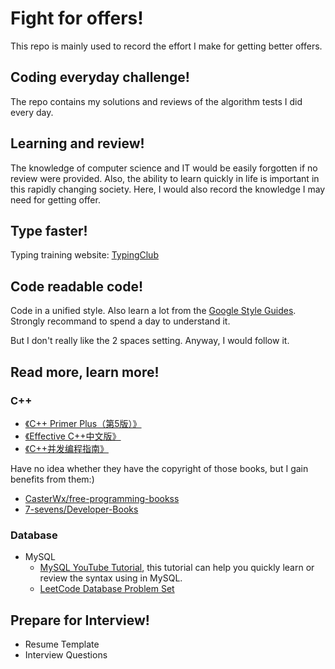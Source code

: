 # Fight for offers!
This repo is mainly used to record the effort I make for getting better offers.

## Coding everyday challenge!
The repo contains my solutions and reviews of the algorithm tests I did every day.

## Learning and review!
The knowledge of computer science and IT would be easily forgotten if no review were provided. Also, the ability to learn quickly in life is important in this rapidly changing society. Here, I would also record the knowledge I may need for getting offer.

## Type faster!
Typing training website: [TypingClub](https://www.typingclub.com/)

## Code readable code!
Code in a unified style. Also learn a lot from the [Google Style Guides](https://github.com/google/styleguide). Strongly recommand to spend a day to  understand it.

But I don't really like the 2 spaces setting. Anyway, I would follow it.

## Read more, learn more!

### C++

- [《C++ Primer Plus（第5版）》](https://github.com/7-sevens/Developer-Books/blob/master/Cpp/C++%20Primer%20Plus%EF%BC%88%E7%AC%AC5%E7%89%88%EF%BC%89.pdf)
- [《Effective C++中文版》](https://github.com/7-sevens/Developer-Books/blob/master/Cpp/Effective%20C++%E4%B8%AD%E6%96%87%E7%89%88.pdf)
- [《C++并发编程指南》](https://github.com/7-sevens/Developer-Books/blob/master/Cpp/C++并发编程指南.pdf)

Have no idea whether they have the copyright of those books, but I gain benefits from them:)

* [CasterWx/free-programming-bookss](https://github.com/CasterWx/free-programming-books)
* [7-sevens/Developer-Books](https://github.com/7-sevens/Developer-Books)

### Database

- MySQL
  - [MySQL YouTube Tutorial](https://www.youtube.com/watch?v=7S_tz1z_5bA), this tutorial can help you quickly learn or review the syntax using in MySQL.
  - [LeetCode Database Problem Set](https://leetcode.com/problemset/database/)

## Prepare for Interview!

- Resume Template
- Interview Questions

